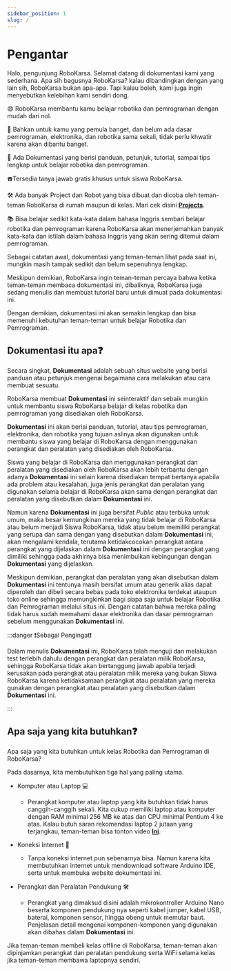 ```yaml
---
sidebar_position: 1
slug: /
---
```


# Pengantar

<head>
  <meta property="og:description" content="Tutorial dan Panduan Belajar Robotika dan Pemrograman Gratis" />
</head>

Halo, pengunjung RoboKarsa. Selamat datang di dokumentasi kami yang sederhana. Apa sih bagusnya RoboKarsa? kalau dibandingkan dengan yang lain sih, RoboKarsa bukan apa-apa. Tapi kalau boleh, kami juga ingin menyebutkan kelebihan kami sendiri dong.

😄 RoboKarsa membantu kamu belajar robotika dan pemrograman dengan mudah dari nol.

🤹 Bahkan untuk kamu yang pemula banget, dan belum ada dasar pemrograman, elektronika, dan robotika sama sekali, tidak perlu khwatir karena akan dibantu banget.

📒 Ada Dokumentasi yang berisi panduan, petunjuk, tutorial, sampai tips lengkap untuk belajar robotika dan pemrograman.

☎️Tersedia tanya jawab gratis khusus untuk siswa RoboKarsa.

🛠 Ada banyak Project dan Robot yang bisa dibuat dan dicoba oleh teman-teman RoboKarsa di rumah maupun di kelas. Mari cek disini **[Projects](/category/tutorial---projects)**.

📚 Bisa belajar sedikit kata-kata dalam bahasa Inggris sembari belajar robotika dan pemrograman karena RoboKarsa akan menerjemahkan banyak kata-kata dan istilah dalam bahasa Inggris yang akan sering ditemui dalam pemrograman.

Sebagai catatan awal, dokumentasi yang teman-teman lihat pada saat ini, mungkin masih tampak sedikit dan belum sepenuhnya lengkap.

Meskipun demikian, RoboKarsa ingin teman-teman percaya bahwa ketika teman-teman membaca dokumentasi ini, dibaliknya, RoboKarsa juga sedang menulis dan membuat tutorial baru untuk dimuat pada dokumentasi ini.

Dengan demikian, dokumentasi ini akan semakin lengkap dan bisa memenuhi kebutuhan teman-teman untuk belajar Robotika dan Pemrograman.

## Dokumentasi itu apa❓

Secara singkat, **Dokumentasi** adalah sebuah situs website yang berisi panduan atau petunjuk mengenai bagaimana cara melakukan atau cara membuat sesuatu.

RoboKarsa membuat **Dokumentasi** ini seinteraktif dan sebaik mungkin untuk membantu siswa RoboKarsa belajar di kelas robotika dan pemrograman yang disediakan oleh RoboKarsa.

**Dokumentasi** ini akan berisi panduan, tutorial, atau tips pemrograman, elektronika, dan robotika yang tujuan aslinya akan digunakan untuk membantu siswa yang belajar di RoboKarsa dengan menggunakan perangkat dan peralatan yang disediakan oleh RoboKarsa.

Siswa yang belajar di RoboKarsa dan menggunakan perangkat dan peralatan yang disediakan oleh RoboKarsa akan lebih terbantu dengan adanya **Dokumentasi** ini selain karena disediakan tempat bertanya apabila ada problem atau kesalahan, juga jenis perangkat dan peralatan yang digunakan selama belajar di RoboKarsa akan sama dengan perangkat dan peralatan yang disebutkan dalam **Dokumentasi** ini.

Namun karena **Dokumentasi** ini juga bersifat _Public_ atau terbuka untuk umum, maka besar kemungkinan mereka yang tidak belajar di RoboKarsa atau belum menjadi Siswa RoboKarsa, tidak atau belum memiliki perangkat yang serupa dan sama dengan yang disebutkan dalam **Dokumentasi** ini, akan mengalami kendala, terutama ketidakcocokan perangkat antara perangkat yang dijelaskan dalam **Dokumentasi** ini dengan perangkat yang dimiliki sehingga pada akhirnya bisa menimbulkan kebingungan dengan **Dokumentasi** yang dijelaskan.

Meskipun demikian, perangkat dan peralatan yang akan disebutkan dalam **Dokumentasi** ini tentunya masih bersifat umum atau generik alias dapat diperoleh dan dibeli secara bebas pada toko elektronika terdekat ataupun toko online sehingga memungkinkan bagi siapa saja untuk belajar Robotika dan Pemrograman melalui situs ini. Dengan catatan bahwa mereka paling tidak harus sudah memahami dasar elektronika dan dasar pemrograman sebelum menggunakan **Dokumentasi** ini.

<!-- :::tip Beli Dimana?

Bagi mereka yang ingin memiliki perangkat dan peralatan yang sama dengan yang digunakan oleh RoboKarsa dalam **Dokumentasi** ini, mereka bisa membelinya melalui bagian **[Beli Dimana](https://docusaurus.new)** sehingga mereka bisa memiliki perangkat dan peralatan yang sama dengan yang digunakan dan disebutkan dalam **Dokumentasi** ini

::: -->

:::danger ❗️Sebagai Pengingat❗️

Dalam menulis **Dokumentasi** ini, RoboKarsa telah menguji dan melakukan test terlebih dahulu dengan perangkat dan peralatan milik RoboKarsa, sehingga RoboKarsa tidak akan bertanggung jawab apabila terjadi kerusakan pada perangkat atau peralatan milik mereka yang bukan Siswa RoboKarsa karena ketidaksamaan perangkat atau peralatan yang mereka gunakan dengan perangkat atau peralatan yang disebutkan dalam **Dokumentasi** ini.

:::

## Apa saja yang kita butuhkan❓

Apa saja yang kita butuhkan untuk kelas Robotika dan Pemrograman di RoboKarsa?

Pada dasarnya, kita membutuhkan tiga hal yang paling utama.

- Komputer atau Laptop 💻

  - Perangkat komputer atau laptop yang kita butuhkan tidak harus canggih-canggih sekali. Kita cukup memiliki laptop atau komputer dengan RAM minimal 256 MB ke atas dan CPU minimal Pentium 4 ke atas. Kalau butuh saran rekomendasi laptop 2 jutaan yang terjangkau, teman-teman bisa tonton video <a target="_blank" rel="noopener noreferrer" href="https://www.youtube.com/watch?v=Jn2cb5GzFNc">**Ini**</a>.

- Koneksi Internet 📡
  - Tanpa koneksi internet pun sebenarnya bisa. Namun karena kita membutuhkan internet untuk mendownload software Arduino IDE, serta untuk membuka website dokumentasi ini.
- Perangkat dan Peralatan Pendukung 🛠

  - Perangkat yang dimaksud disini adalah mikrokontroller Arduino Nano beserta komponen pendukung nya seperti kabel jumper, kabel USB, baterai, komponen sensor, hingga obeng untuk memutar baut. Penjelasan detail mengenai komponen-komponen yang digunakan akan dibahas dalam **Dokumentasi** ini.

Jika teman-teman membeli kelas offline di RoboKarsa, teman-teman akan dipinjamkan perangkat dan peralatan pendukung serta WiFi selama kelas jika teman-teman membawa laptopnya sendiri.

<!-- ## Tur Singkat ✈️

RoboKarsa akan menjelaskan sedikit fitur-fitur yang ada pada Dokumentasi ini. Sehingga teman-teman bisa mengetahui bagaimana cara menggunakan dokumentasi ini dengan lancar. -->
